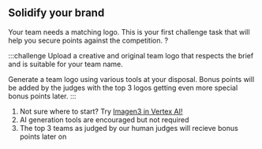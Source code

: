 ## Solidify your brand

Your team needs a matching logo. This is your first challenge task that will help you secure points against the competition.
?

:::challenge
Upload a creative and original team logo that respects the brief and is suitable for your team name.

Generate a team logo using various tools at your disposal. Bonus points will be added by the judges with the top 3 logos getting even more special bonus points later.
:::

1. Not sure where to start? Try [Imagen3 in Vertex AI!](https://console.cloud.google.com/vertex-ai/studio/vision?project=%%CLIENT_PROJECT_ID%%)
2. AI generation tools are encouraged but not required
3. The top 3 teams as judged by our human judges will recieve bonus points later on
